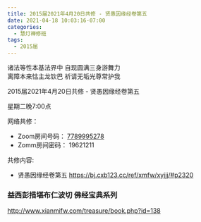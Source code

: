 ```yaml
---
title: 2015届2021年4月20日共修 - 贤愚因缘经卷第五
date: 2021-04-18 10:03:16-07:00
categories:
  - 慧灯禅修班
tags:
  - 2015届
---
```

诸法等性本基法界中 自现圆满三身游舞力  
离障本来怙主龙钦巴 祈请无垢光尊常护我  

2015届2021年4月20日共修 - 贤愚因缘经卷第五

星期二晚7:00点

网络共修：
- Zoom房间号码： [7789995278](https://us02web.zoom.us/j/7789995278?pwd=VjZmbWJFY2k2K0E5RVB2cTNIQmhqUT09)
- Zomm房间密码： 19621211

共修内容: 

* 贤愚因缘经卷第五 
  <https://bj.cxb123.cc/ref/xmfw/xyjjj/#p2320>

 
### 益西彭措堪布仁波切 佛经宝典系列
<http://www.xianmifw.com/treasure/book.php?id=138>

